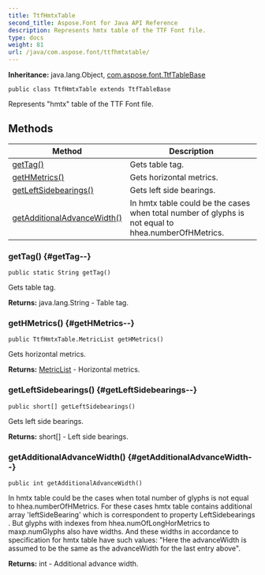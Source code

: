 ```yaml
---
title: TtfHmtxTable
second_title: Aspose.Font for Java API Reference
description: Represents hmtx table of the TTF Font file.
type: docs
weight: 81
url: /java/com.aspose.font/ttfhmtxtable/
---
```

**Inheritance:**
java.lang.Object, [com.aspose.font.TtfTableBase](../../com.aspose.font/ttftablebase)
```
public class TtfHmtxTable extends TtfTableBase
```

Represents "hmtx" table of the TTF Font file.
## Methods

| Method | Description |
| --- | --- |
| [getTag()](#getTag--) | Gets table tag. |
| [getHMetrics()](#getHMetrics--) | Gets horizontal metrics. |
| [getLeftSidebearings()](#getLeftSidebearings--) | Gets left side bearings. |
| [getAdditionalAdvanceWidth()](#getAdditionalAdvanceWidth--) | In hmtx table could be the cases when total number of glyphs is not equal to hhea.numberOfHMetrics. |
### getTag() {#getTag--}
```
public static String getTag()
```


Gets table tag.

**Returns:**
java.lang.String - Table tag.
### getHMetrics() {#getHMetrics--}
```
public TtfHmtxTable.MetricList getHMetrics()
```


Gets horizontal metrics.

**Returns:**
[MetricList](../../com.aspose.font/metriclist) - Horizontal metrics.
### getLeftSidebearings() {#getLeftSidebearings--}
```
public short[] getLeftSidebearings()
```


Gets left side bearings.

**Returns:**
short[] - Left side bearings.
### getAdditionalAdvanceWidth() {#getAdditionalAdvanceWidth--}
```
public int getAdditionalAdvanceWidth()
```


In hmtx table could be the cases when total number of glyphs is not equal to hhea.numberOfHMetrics. For these cases hmtx table contains additional array 'leftSideBearing' which is correspondent to property  LeftSidebearings . But glyphs with indexes from hhea.numOfLongHorMetrics to maxp.numGlyphs also have widths. And these widths in accordance to specification for hmtx table have such values: "Here the advanceWidth is assumed to be the same as the advanceWidth for the last entry above".

**Returns:**
int - Additional advance width.
